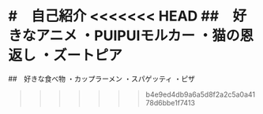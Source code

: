 #　自己紹介
<<<<<<< HEAD
##　好きなアニメ
・PUIPUIモルカー
・猫の恩返し
・ズートピア
=======
##　好きな食べ物
・カップラーメン
・スパゲッティ
・ピザ
>>>>>>> b4e9ed4db9a6a5d8f2a2c5a0a4178d6bbe1f7413
